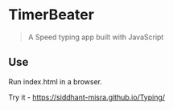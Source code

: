 # TimerBeater

> A Speed typing app built with JavaScript

## Use

Run index.html in a browser.

Try it - https://siddhant-misra.github.io/Typing/
